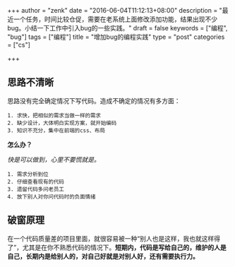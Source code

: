 +++
author = "zenk"
date = "2016-06-04T11:12:13+08:00"
description = "最近一个任务，时间比较仓促，需要在老系统上面修改添加功能，结果出现不少bug。小结一下工作中引入bug的一些实践。"
draft = false
keywords = ["编程", "bug"]
tags = ["编程"]
title = "增加bug的编程实践"
type = "post"
categories = ["cs"]

+++

## 思路不清晰

思路没有完全确定情况下写代码。造成不确定的情况有多方面：

    1. 求快，把相似的需求当做一样的需求
    2. 缺少设计，大体明白实现方案，就开始编码
    3. 知识不充分，集中在前端的css、布局

**怎么办？**

*快是可以做到，心里不要慌就是。*

    1. 需求分析到位
    2. 仔细查看现有的代码
    3. 遗留代码多问老员工
    4. 放下别人对你问代码时的负面情绪

## 破窗原理

在一个代码质量差的项目里面，就很容易被一种“别人也是这样，我也就这样得了”，尤其是在你不熟悉代码的情况下。**短期内，代码是写给自己的，维护的人是自己，长期内是给别人的，对自己好就是对别人好，还有需要执行力。**
